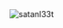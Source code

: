 <img src="https://komarev.com/ghpvc/?username=SatanL33t&label=Ziyaretçi%20Sayısı&color=552b75" alt="satanl33t" />
